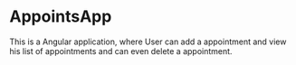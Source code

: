# AppointsApp
This is a Angular application, where User can add a appointment and view his list of appointments and can even delete a appointment.
